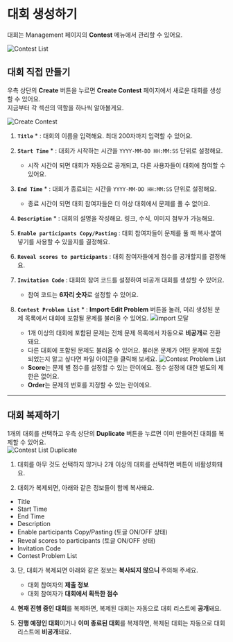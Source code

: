 # 대회 생성하기 #

대회는 Management 페이지의 **Contest** 메뉴에서 관리할 수 있어요. 

![Contest List](https://github.com/user-attachments/assets/02f3fff2-e969-4d42-91ab-92675343457f) 

## 대회 직접 만들기 ##   
우측 상단의 **Create** 버튼을 누르면 **Create Contest** 페이지에서 새로운 대회를 생성할 수 있어요.   
지금부터 각 섹션의 역할을 하나씩 알아볼게요.   

![Create Contest](https://github.com/user-attachments/assets/568c8ea4-42d6-4ff6-ba45-76a91a276a8f)


1. **`Title`** * : 대회의 이름을 입력해요. 최대 200자까지 입력할 수 있어요.
   
2. **`Start Time`** * : 대회가 시작하는 시간을 `YYYY-MM-DD HH:MM:SS` 단위로 설정해요.
   - 시작 시간이 되면 대회가 자동으로 공개되고, 다른 사용자들이 대회에 참여할 수 있어요.

3. **`End Time`** * : 대회가 종료되는 시간을 `YYYY-MM-DD HH:MM:SS` 단위로 설정해요.
   - 종료 시간이 되면 대회 참여자들은 더 이상 대회에서 문제를 풀 수 없어요.

4. **`Description`** * : 대회의 설명을 작성해요. 링크, 수식, 이미지 첨부가 가능해요.

5. **`Enable participants Copy/Pasting`** : 대회 참여자들이 문제를 풀 때 복사·붙여넣기를 사용할 수 있을지를 결정해요.

6. **`Reveal scores to participants`** : 대회 참여자들에게 점수를 공개할지를 결정해요.

7. **`Invitation Code`** : 대회의 참여 코드를 설정하여 비공개 대회를 생성할 수 있어요.
    - 참여 코드는 **6자리 숫자**로 설정할 수 있어요.

8. **`Contest Problem List`** * : **Import·Edit Problem** 버튼을 눌러, 미리 생성된 문제 목록에서 대회에 포함될 문제를 불러올 수 있어요.
   ![import 모달](https://github.com/user-attachments/assets/7a0385aa-5887-44cd-bb35-1d31e422a98b)
    - 1개 이상의 대회에 포함된 문제는 전체 문제 목록에서 자동으로 **비공개**로 전환돼요.
    - 다른 대회에 포함된 문제도 불러올 수 있어요. 불러온 문제가 어떤 문제에 포함되었는지 알고 싶다면 파일 아이콘을 클릭해 보세요.
   ![Contest Problem List](https://github.com/user-attachments/assets/c6e5093d-c7e8-463b-a8f1-1716129b6527)
    - **Score**는 문제 별 점수를 설정할 수 있는 란이에요. 점수 설정에 대한 별도의 제한은 없어요.
    - **Order**는 문제의 번호를 지정할 수 있는 란이에요.

---   

## 대회 복제하기 ##   

1개의 대회를 선택하고 우측 상단의 **Duplicate** 버튼을 누르면 이미 만들어진 대회를 복제할 수 있어요.   
![Contest List Duplicate](https://github.com/user-attachments/assets/8f31ae61-6f94-43b3-9cf4-1749559fadff)

1. 대회를 아무 것도 선택하지 않거나 2개 이상의 대회를 선택하면 버튼이 비활성화돼요.
  
2. 대회가 복제되면, 아래와 같은 정보들이 함께 복사돼요.
  - Title
  - Start Time
  - End Time
  - Description
  - Enable participants Copy/Pasting (토글 ON/OFF 상태)
  - Reveal scores to participants (토글 ON/OFF 상태)
  - Invitation Code
  - Contest Problem List

3. 단, 대회가 복제되면 아래와 같은 정보는 **복사되지 않으니** 주의해 주세요.
    - 대회 참여자의 **제출 정보**
    - 대회 참여자가 **대회에서 획득한 점수**
  
4. **현재 진행 중인 대회**를 복제하면, 복제된 대회는 자동으로 대회 리스트에 **공개**돼요.

5. **진행 예정인 대회**이거나 **이미 종료된 대회**를 복제하면, 복제된 대회는 자동으로 대회 리스트에 **비공개**돼요.
